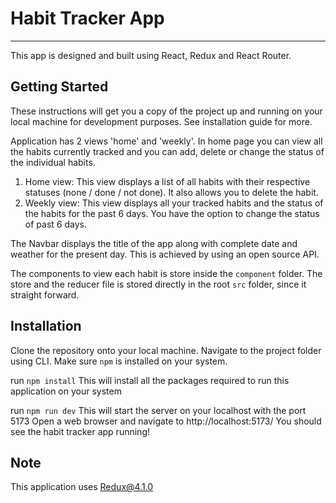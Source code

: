 # Habit Tracker App

------------------------------------------------------------------------------

This app is designed and built using React, Redux and React Router.
## Getting Started
These instructions will get you a copy of the project up and running on your local machine for development purposes. See installation guide for more.

Application has 2 views 'home' and 'weekly'.
In home page you can view all the habits currently tracked and you can add, delete or change the status of the individual habits.
1) Home view: This view displays a list of all habits with their respective statuses (none / done / not done). It also allows you to delete the habit. 
2) Weekly view: This view displays all your tracked habits and the status of the habits for the past 6 days. You have the option to change the status of past 6 days.

The Navbar displays the title of the app along with complete date and weather for the present day.
This is achieved by using an open source API.

The components to view each habit is store inside the `component` folder.
The store and the reducer file is stored directly in the root `src` folder, since it straight forward.

## Installation

Clone the repository onto your local machine.
Navigate to the project folder using CLI.
Make sure `npm` is installed on your system.

run `npm install`
This will install all the packages required to run this application on your system 
 
run `npm run dev`
This will start the server on your localhost with the port 5173
Open a web browser and navigate to http://localhost:5173/
You should see the habit tracker app running!

## Note
This application uses Redux@4.1.0


